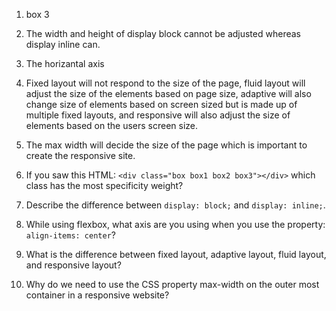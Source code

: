 <!-- Answers to the Self Study Questions go here -->

1.  box 3
2.  The width and height of display block cannot be adjusted whereas display inline can.
3. The horizantal axis
4. Fixed layout will not respond to the size of the page, fluid layout will adjust the size of the elements based on page size,
    adaptive will also change size of elements based on screen sized but is made up of multiple fixed layouts, and responsive will also 
	adjust the size of elements based on the users screen size.
5. The max width will decide the size of the page which is important to create the responsive site.

1. If you saw this HTML: `<div class="box box1 box2 box3"></div>` which class has the most specificity weight?
2. Describe the difference between `display: block;` and `display: inline;`.
3. While using flexbox, what axis are you using when you use the property: `align-items: center`?
4. What is the difference between fixed layout, adaptive layout, fluid layout, and responsive layout?
5. Why do we need to use the CSS property max-width on the outer most container in a responsive website?
